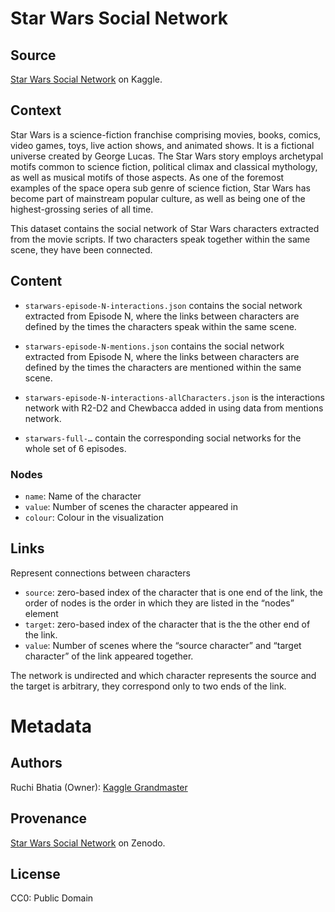 # Star Wars Social Network

## Source
[Star Wars Social Network](https://www.kaggle.com/datasets/ruchi798/star-wars) on Kaggle.

## Context
Star Wars is a science-fiction franchise comprising movies, books, comics, video games, toys, live action shows, and animated shows. It is a fictional universe created by George Lucas. The Star Wars story employs archetypal motifs common to science fiction, political climax and classical mythology, as well as musical motifs of those aspects. As one of the foremost examples of the space opera sub genre of science fiction, Star Wars has become part of mainstream popular culture, as well as being one of the highest-grossing series of all time.

This dataset contains the social network of Star Wars characters extracted from the movie scripts. If two characters speak together within the same scene, they have been connected.

## Content
* `starwars-episode-N-interactions.json` contains the social network extracted from Episode N, where the links between characters are defined by the times the characters speak within the same scene.

* `starwars-episode-N-mentions.json` contains the social network extracted from Episode N, where the links between characters are defined by the times the characters are mentioned within the same scene.

* `starwars-episode-N-interactions-allCharacters.json` is the interactions network with R2-D2 and Chewbacca added in using data from mentions network.

* `starwars-full-…` contain the corresponding social networks for the whole set of 6 episodes.

### Nodes

* `name`: Name of the character
* `value`: Number of scenes the character appeared in
* `colour`: Colour in the visualization

## Links
Represent connections between characters

* `source`: zero-based index of the character that is one end of the link, the order of nodes is the order in which they are listed in the “nodes” element
* `target`: zero-based index of the character that is the the other end of the link.
* `value`: Number of scenes where the “source character” and “target character” of the link appeared together.

The network is undirected and which character represents the source and the target is arbitrary, they correspond only to two ends of the link.

# Metadata

## Authors
Ruchi Bhatia (Owner): [Kaggle Grandmaster](https://www.kaggle.com/ruchi798)

## Provenance
[Star Wars Social Network](https://zenodo.org/records/1411479) on Zenodo.

## License
CC0: Public Domain

